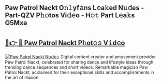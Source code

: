 ## Paw Patrol Nackt O𝚗𝚕yf𝚊ns L𝚎a𝚔ed N𝚞𝚍es - Part-QZV P𝚑𝚘tos Vi𝚍𝚎o - H𝚘𝚝 Part L𝚎a𝚔s G5Mxa

# <h2><a href="http://kfcidta.oniu.top/?m=Paw+Patrol+Nackt">🔗👉 🔴 Paw Patrol Nackt P𝚑ot𝚘𝚜 V𝚒d𝚎o</a></h2>

[![Paw Patrol Nackt Nu𝚍e𝚜](https://i.imgur.com/0qMVB7G.gif)](http://kfcidta.oniu.top/?m=Paw+Patrol+Nackt)
Digital content creator and amusement provider Paw Patrol Nackt, celebrated for sharing dance and lifestyle ideas through trending dance sequences and short videos. Remarkable magician Paw Patrol Nackt, acclaimed for their exceptional skills and accomplishments in the art of illusion.  
